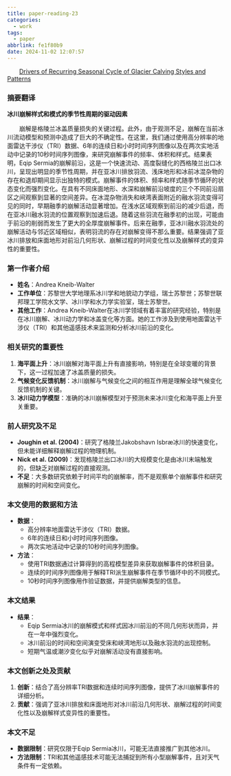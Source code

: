 ```yaml
---
title: paper-reading-23
categories:
  - work
tags:
  - paper
abbrlink: fe1f80b9
date: 2024-11-02 12:07:57
---
```

&emsp;&emsp;[Drivers of Recurring Seasonal Cycle of Glacier Calving Styles and Patterns](https://www.frontiersin.org/journals/earth-science/articles/10.3389/feart.2021.667717/full)
<!--less-->
### 摘要翻译

**冰川崩解样式和模式的季节性周期的驱动因素**

&emsp;&emsp;崩解是格陵兰冰盖质量损失的关键过程。此外，由于观测不足，崩解在当前冰川流动模型和预测中造成了巨大的不确定性。在这里，我们通过使用高分辨率的地面雷达干涉仪（TRI）数据、6年的连续日和小时时间序列图像以及在两次实地活动中记录的10秒时间序列图像，来研究崩解事件的频率、体积和样式。结果表明，Eqip Sermia的崩解前沿，这是一个快速流动、高度裂缝化的西格陵兰出口冰川，呈现出明显的季节性周期，并在亚冰川排放羽流、浅床地形和冰前冰混杂物的存在和退却期间显示出独特的模式。崩解事件的体积、频率和样式随季节循环的状态变化而强烈变化。在具有不同床面地形、水深和崩解前沿坡度的三个不同前沿扇区之间观察到显著的空间差异。在冰混杂物消失和峡湾表面附近的融水羽流变得可见的同时，早期融季的崩解活动显著增加。在浅水区域观察到前沿的减少后退，而在亚冰川融水羽流的位置观察到加速后退。随着这些羽流在融季初的出现，可能由于前沿的削弱而发生了更大的全厚度崩解事件。后来在融季，亚冰川融水羽流处的崩解活动与邻近区域相似，表明羽流的存在对崩解变得不那么重要。结果强调了亚冰川排放和床面地形对前沿几何形状、崩解过程的时间变化性以及崩解样式的变异性的重要性。

### 第一作者介绍

- **姓名**：Andrea Kneib-Walter
- **工作单位**：苏黎世大学地理系冰川学和地貌动力学组，瑞士苏黎世；苏黎世联邦理工学院水文学、冰川学和水力学实验室，瑞士苏黎世。
- **其他工作**：Andrea Kneib-Walter在冰川学领域有着丰富的研究经验，特别是在冰川崩解、冰川动力学和冰盖变化等方面。她的工作涉及到使用地面雷达干涉仪（TRI）和其他遥感技术来监测和分析冰川前沿的变化。

### 相关研究的重要性

1. **海平面上升**：冰川崩解对海平面上升有直接影响，特别是在全球变暖的背景下，这一过程加速了冰盖质量的损失。
2. **气候变化反馈机制**：冰川崩解与气候变化之间的相互作用是理解全球气候变化反馈机制的关键。
3. **冰川动力学模型**：准确的冰川崩解模型对于预测未来冰川变化和海平面上升至关重要。

### 前人研究及不足

- **Joughin et al. (2004)**：研究了格陵兰Jakobshavn Isbræ冰川的快速变化，但未能详细解释崩解过程的物理机制。
- **Nick et al. (2009)**：发现格陵兰出口冰川的大规模变化是由冰川末端触发的，但缺乏对崩解过程的直接观测。
- **不足**：大多数研究依赖于时间平均的崩解率，而不是观察单个崩解事件和研究崩解的时间和空间变化。

### 本文使用的数据和方法

- **数据**：
  - 高分辨率地面雷达干涉仪（TRI）数据。
  - 6年的连续日和小时时间序列图像。
  - 两次实地活动中记录的10秒时间序列图像。
- **方法**：
  - 使用TRI数据通过计算得到的高程模型差异来获取崩解事件的体积目录。
  - 连续的时间序列图像用于解释TRI派生崩解事件在季节循环中的不同模式。
  - 10秒时间序列图像用作验证数据，并提供崩解类型的信息。

### 本文结果

- **结果**：
  - Eqip Sermia冰川的崩解模式和样式因冰川前沿的不同几何形状而异，并在一年中强烈变化。
  - 冰川前沿的时间和空间演变受床和峡湾地形以及融水羽流的出现控制。
  - 短期气温或潮汐变化似乎对崩解活动没有直接影响。

### 本文创新之处及贡献

1. **创新**：结合了高分辨率TRI数据和连续时间序列图像，提供了冰川崩解事件的详细分析。
2. **贡献**：强调了亚冰川排放和床面地形对冰川前沿几何形状、崩解过程的时间变化性以及崩解样式变异性的重要性。

### 本文不足

- **数据限制**：研究仅限于Eqip Sermia冰川，可能无法直接推广到其他冰川。
- **方法限制**：TRI和其他遥感技术可能无法捕捉到所有小型崩解事件，且对天气条件有一定依赖。

